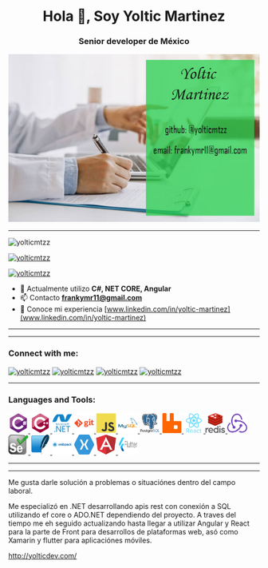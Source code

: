<h1 align="center">Hola 👋, Soy Yoltic Martinez</h1>
<h3 align="center">Senior developer de México</h3>

<a href="www.linkedin.com/in/yoltic-martinez">
<p align="center">
<img src='https://github.com/yolticmtzz/yolticmtzz/blob/master/github.jpg'> 
</p>

</a>
<hr>

<p align="left"> <img src="https://komarev.com/ghpvc/?username=yolticmtzz&label=Profile%20views&color=0e75b6&style=flat" alt="yolticmtzz" /> </p>

<p align="left"> <a href="https://github.com/ryo-ma/github-profile-trophy"><img src="https://github-profile-trophy.vercel.app/?username=yolticmtzz" alt="yolticmtzz" /></a> </p>

<p align="left"> <a href="https://twitter.com/yolticmtzz" target="blank"><img src="https://img.shields.io/twitter/follow/yolticmtzz?logo=twitter&style=for-the-badge" alt="yolticmtzz" /></a> </p>

- 🌱 Actualmente utilizo **C#, NET CORE, Angular**
- 📫 Contacto **frankymr11@gmail.com**
- 📄 Conoce mi experiencia [www.linkedin.com/in/yoltic-martinez](www.linkedin.com/in/yoltic-martinez)

<hr>
<hr>
<h3 align="left">Connect with me:</h3>
<p align="left">
<a href="https://twitter.com/yolticmtzz" target="blank"><img align="center" src="https://cdn.jsdelivr.net/npm/simple-icons@3.0.1/icons/twitter.svg" alt="yolticmtzz" height="30" width="40" /></a>
<a href="www.linkedin.com/in/yoltic-martinez" target="blank"><img align="center" src="https://cdn.jsdelivr.net/npm/simple-icons@3.0.1/icons/linkedin.svg" alt="yolticmtzz" height="30" width="40" /></a>
<!-- <a href="https://stackoverflow.com/users/vanhak" target="blank"><img align="center" src="https://cdn.jsdelivr.net/npm/simple-icons@3.0.1/icons/stackoverflow.svg" alt="vanhak" height="30" width="40" /></a> -->
<a href="http://fb.com/yolticmtz" target="blank"><img align="center" src="https://cdn.jsdelivr.net/npm/simple-icons@3.0.1/icons/facebook.svg" alt="yolticmtzz" height="30" width="40" /></a>
<a href="https://instagram.com/yolticmtzz" target="blank"><img align="center" src="https://cdn.jsdelivr.net/npm/simple-icons@3.0.1/icons/instagram.svg" alt="yolticmtzz" height="30" width="40" /></a> 
 
</p>

<hr>

<h3 align="left">Languages and Tools:</h3>
<p align="left"> </a> 
	<a href="https://www.w3schools.com/cs/" target="_blank"> <img src="https://raw.githubusercontent.com/yolticmtzz/yolticmtzz/master/Icons/csharp-original.svg" alt="csharp" width="40" height="40"/> </a> 
	<a href="https://www.w3schools.com/cpp/" target="_blank"> <img src="https://raw.githubusercontent.com/yolticmtzz/yolticmtzz/master/Icons/cplusplus-original.svg" alt="cplusplus" width="40" height="40"/>
	<a href="https://dotnet.microsoft.com/" target="_blank"> <img src="https://raw.githubusercontent.com/yolticmtzz/yolticmtzz/master/Icons/dot-net-plain-wordmark.svg" alt="dotnet" width="40" height="40"/> </a> 
	<a href="https://git-scm.com/" target="_blank"> <img src="https://raw.githubusercontent.com/yolticmtzz/yolticmtzz/master/Icons/git-plain-wordmark.svg" alt="git" width="40" height="40"/> </a> 
	<a href="https://developer.mozilla.org/en-US/docs/Web/JavaScript" target="_blank"> <img src="https://raw.githubusercontent.com/yolticmtzz/yolticmtzz/master/Icons/javascript-original.svg" alt="javascript" width="40" height="40"/> 
	</a> <a href="https://www.mysql.com/" target="_blank"> <img src="https://raw.githubusercontent.com/yolticmtzz/yolticmtzz/master/Icons/mysql-original-wordmark.svg" alt="mysql" width="40" height="40"/> </a> 
	<a href="https://www.postgresql.org" target="_blank"> <img src="https://raw.githubusercontent.com/yolticmtzz/yolticmtzz/master/Icons/postgresql-original-wordmark.svg" alt="postgresql" width="40" height="40"/> </a> 
	<a href="https://www.rabbitmq.com" target="_blank"> <img src="https://raw.githubusercontent.com/yolticmtzz/yolticmtzz/master/Icons/Rabbit.svg" alt="rabbitMQ" width="40" height="40"/> </a>
	 <a href="https://reactjs.org/" target="_blank"> <img src="https://raw.githubusercontent.com/yolticmtzz/yolticmtzz/master/Icons/react-original-wordmark.svg" alt="react" width="40" height="40"/> </a> 
	 <a href="https://redis.io" target="_blank"> <img src="https://raw.githubusercontent.com/yolticmtzz/yolticmtzz/master/Icons/redis-original-wordmark.svg" alt="redis" width="40" height="40"/> </a> 
	 <a href="https://redux.js.org" target="_blank"> <img src="https://raw.githubusercontent.com/yolticmtzz/yolticmtzz/master/Icons/redux-original.svg" alt="redux" width="40" height="40"/> </a>
	 <a href="https://www.selenium.dev" target="_blank"> <img src="https://raw.githubusercontent.com/yolticmtzz/yolticmtzz/master/Icons/selenium-logo.svg" alt="selenium" width="40" height="40"/> </a>
	 <a href="https://www.sqlite.org/" target="_blank"> <img src="https://raw.githubusercontent.com/yolticmtzz/yolticmtzz/master/Icons/SQL-lite.svg" alt="sqlite" width="40" height="40"/> </a> 
	 <a href="https://webpack.js.org" target="_blank"> <img src="https://raw.githubusercontent.com/yolticmtzz/yolticmtzz/master/Icons/webpack-original-wordmark.svg" alt="webpack" width="40" height="40"/> </a> 
	 <a href="https://dotnet.microsoft.com/apps/xamarin" target="_blank"> <img src="https://raw.githubusercontent.com/yolticmtzz/yolticmtzz/master/Icons/xamarin.svg" alt="xamarin" width="40" height="40"/> </a>
 	 <a href="https://angular.io" target="_blank"> <img src="https://raw.githubusercontent.com/yolticmtzz/yolticmtzz/master/Icons/angular.svg" alt="angular" width="40" height="40"/> </a> 
 	 <a href="https://flutter.dev" target="_blank"> <img src="https://raw.githubusercontent.com/yolticmtzz/yolticmtzz/master/Icons/flutter.svg" alt="flutter" width="40" height="40"/> </a> 
	 
 </p>

<hr/>
 

<hr>

Me gusta darle solución a problemas o situaciónes dentro del campo laboral.
 
Me especializó en  .NET  desarrollando apis rest con conexión a SQL utilizando ef core o ADO.NET dependiendo del proyecto.
A traves del tiempo me eh seguido actualizando hasta llegar a utilizar Angular y React para la parte de Front para desarrollos de plataformas web,
asó como Xamarin y flutter para aplicaciónes móviles.

 http://yolticdev.com/
